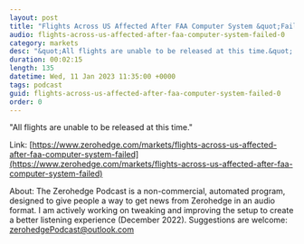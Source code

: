 ```yaml
---
layout: post
title: "Flights Across US Affected After FAA Computer System &quot;Failed&quot; "
audio: flights-across-us-affected-after-faa-computer-system-failed-0
category: markets
desc: "&quot;All flights are unable to be released at this time.&quot; "
duration: 00:02:15
length: 135
datetime: Wed, 11 Jan 2023 11:35:00 +0000
tags: podcast
guid: flights-across-us-affected-after-faa-computer-system-failed-0
order: 0
---
```

&quot;All flights are unable to be released at this time.&quot; 

Link: [https://www.zerohedge.com/markets/flights-across-us-affected-after-faa-computer-system-failed](https://www.zerohedge.com/markets/flights-across-us-affected-after-faa-computer-system-failed)

About: The Zerohedge Podcast is a non-commercial, automated program, designed to give people a way to get news from Zerohedge in an audio format.  I am actively working on tweaking and improving the setup to create a better listening experience (December 2022).  Suggestions are welcome: [zerohedgePodcast@outlook.com](mailto:zerohedgePodcast@outlook.com)